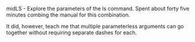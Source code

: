 midLS - Explore the parameters of the ls command. Spent about forty five minutes combing the manual for this combination.

It did, however, teach me that multiple parameterless arguments can go together without requiring separate dashes for each.
